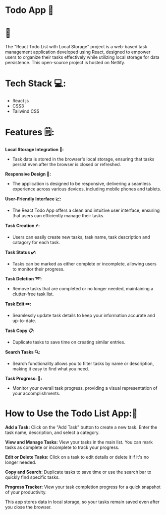 # Todo App 📝

# 🔗 

The "React Todo List with Local Storage" project is a web-based task management application developed using React, designed to empower users to organize their tasks effectively while utilizing local storage for data persistence. This open-source project is hosted on Netlify.

# Tech Stack 💻:

* React js
* CSS3
* Tailwind CSS
  
# Features 🗒:

**Local Storage Integration 🔧:**

* Task data is stored in the browser's local storage, ensuring that tasks persist even after the browser is closed or refreshed.

**Responsive Design 📱:**

* The application is designed to be responsive, delivering a seamless experience across various devices, including mobile phones and tablets.

**User-Friendly Interface 📈:**

* The React Todo App offers a clean and intuitive user interface, ensuring that users can efficiently manage their tasks.
  
**Task Creation ⚡:**

* Users can easily create new tasks, task name, task description and catagory for each task.
  
**Task Status ✔️:**

* Tasks can be marked as either complete or incomplete, allowing users to monitor their progress.

**Task Deletion ➿:**

* Remove tasks that are completed or no longer needed, maintaining a clutter-free task list.

**Task Edit ✏️:**

*  Seamlessly update task details to keep your information accurate and up-to-date.

**Task Copy 📋:**

* Duplicate tasks to save time on creating similar entries.

**Search Tasks 🔍:**

* Search functionality allows you to filter tasks by name or description, making it easy to find what you need.

**Task Progress: 🔄:**

*  Monitor your overall task progress, providing a visual representation of your accomplishments.

# How to Use the Todo List App:📝

**Add a Task:** Click on the "Add Task" button to create a new task. Enter the task name, description, and select a category.

**View and Manage Tasks:** View your tasks in the main list. You can mark tasks as complete or incomplete to track your progress.

**Edit or Delete Tasks:** Click on a task to edit details or delete it if it's no longer needed.

**Copy and Search:** Duplicate tasks to save time or use the search bar to quickly find specific tasks.

**Progress Tracker:** View your task completion progress for a quick snapshot of your productivity.

This app stores data in local storage, so your tasks remain saved even after you close the browser.
